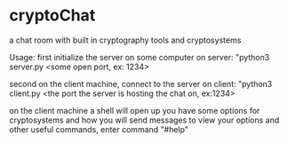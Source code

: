# cryptoChat
a chat room with built in cryptography tools and cryptosystems

Usage:
first initialize the server on some computer
on server: "python3 server.py <Server Ip address> <some open port, ex: 1234>
  
second on the client machine, connect to the server
on client: "python3 client.py <Server Ip address> <the port the server is hosting the chat on, ex:1234>

on the client machine a shell will open up
you have some options for cryptosystems and how you will send messages
to view your options and other useful commands, enter command "#help"
                                                        
